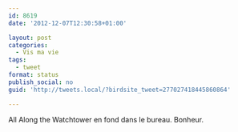 ```yaml
---
id: 8619
date: '2012-12-07T12:30:58+01:00'

layout: post
categories:
  - Vis ma vie
tags:
  - tweet
format: status
publish_social: no
guid: 'http://tweets.local/?birdsite_tweet=277027418445860864'

---
```


All Along the Watchtower en fond dans le bureau. Bonheur.